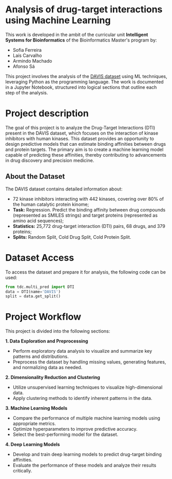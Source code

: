 # Analysis of drug-target interactions using Machine Learning

This work is developed in the ambit of the curricular unit **Intelligent Systems for Bioinformatics** of the Bioinformatics Master's program by:

- Sofia Ferreira
- Laís Carvalho
- Armindo Machado
- Afonso Sá


This project involves the analysis of the [DAVIS dataset](https://tdcommons.ai/multi_pred_tasks/dti) using ML techniques, leveraging Python as the programming language. 
The work is documented in a Jupyter Notebook, structured into logical sections that outline each step of the analysis. 

# Project description
The goal of this project is to analyze the Drug-Target Interactions (DTI) present in the DAVIS dataset, which focuses on the interaction of kinase inhibitors with human kinases. 
This dataset provides an opportunity to design predictive models that can estimate binding affinities between drugs and protein targets. 
The primary aim is to create a machine learning model capable of predicting these affinities, thereby contributing to advancements in drug discovery and precision medicine.

## About the Dataset
The DAVIS dataset contains detailed information about:
- 72 kinase inhibitors interacting with 442 kinases, covering over 80% of the human catalytic protein kinome;
- **Task:** Regression. Predict the binding affinity between drug compounds (represented as SMILES strings) and target proteins (represented as amino acid sequences);
- **Statistics:** 25,772 drug-target interaction (DTI) pairs, 68 drugs, and 379 proteins;
- **Splits:** Random Split, Cold Drug Split, Cold Protein Split.

# Dataset Access
To access the dataset and prepare it for analysis, the following code can be used:

```python
from tdc.multi_pred import DTI
data = DTI(name='DAVIS')
split = data.get_split()
```

# Project Workflow
This project is divided into the following sections:

**1. Data Exploration and Preprocessing**
- Perform exploratory data analysis to visualize and summarize key patterns and distributions.
- Preprocess the dataset by handling missing values, generating features, and normalizing data as needed.

**2. Dimensionality Reduction and Clustering**

- Utilize unsupervised learning techniques to visualize high-dimensional data.
- Apply clustering methods to identify inherent patterns in the data.

**3. Machine Learning Models**

- Compare the performance of multiple machine learning models using appropriate metrics.
- Optimize hyperparameters to improve predictive accuracy.
- Select the best-performing model for the dataset.

**4. Deep Learning Models**

- Develop and train deep learning models to predict drug-target binding affinities.
- Evaluate the performance of these models and analyze their results critically.
